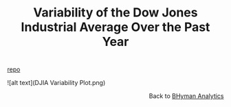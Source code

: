 <h1>
    <p align="center"> Variability of the Dow Jones Industrial Average Over the Past Year </p>
</h1>

<h1></h1>
<a href = "https://github.com/bhyman67/DJIA-Variability">repo</a>

![alt text](DJIA Variability Plot.png)

<p align="right">Back to <a href="https://bhyman67.github.io/">BHyman Analytics</a></p>